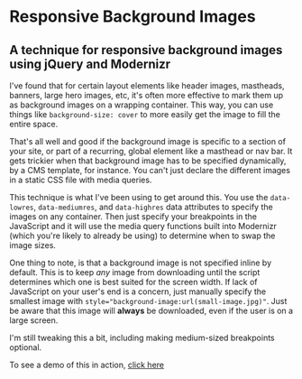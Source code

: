 Responsive Background Images
====================

A technique for responsive background images using jQuery and Modernizr
--------------------

I've found that for certain layout elements like header images, mastheads, banners, large hero images, etc, it's often more effective to mark them up as background images on a wrapping container. This way, you can use things like `background-size: cover` to more easily get the image to fill the entire space.

That's all well and good if the background image is specific to a section of your site, or part of a recurring, global element like a masthead or nav bar. It gets trickier when that background image has to be specified dynamically, by a CMS template, for instance. You can't just declare the different images in a static CSS file with media queries.

This technique is what I've been using to get around this. You use the `data-lowres`, `data-mediumres`, and `data-highres` data attributes to specify the images on any container. Then just specify your breakpoints in the JavaScript and it will use the media query functions built into Modernizr (which you're likely to already be using) to determine when to swap the image sizes.

One thing to note, is that a background image is not specified inline by default. This is to keep *any* image from downloading until the script determines which one is best suited for the screen width. If lack of JavaScript on your user's end is a concern, just manually specify the smallest image with `style="background-image:url(small-image.jpg)"`. Just be aware that this image will **always** be downloaded, even if the user is on a large screen.

I'm still tweaking this a bit, including making medium-sized breakpoints optional.

To see a demo of this in action, [click here](http://projects.atlantajones.com/responsive-background-images/)